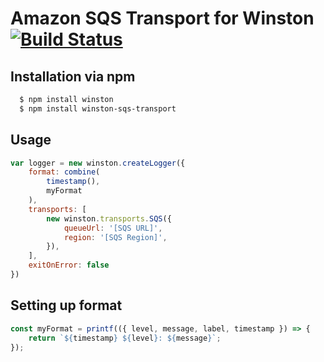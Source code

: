 # Amazon SQS Transport for Winston [![Build Status](https://api.travis-ci.org/agad/winston-sqs.png)](http://travis-ci.org/agad/winston-sqs)
## Installation via npm

``` sh
  $ npm install winston
  $ npm install winston-sqs-transport
```
## Usage
``` js
var logger = new winston.createLogger({
    format: combine(
        timestamp(),
        myFormat
    ),
    transports: [
        new winston.transports.SQS({
            queueUrl: '[SQS URL]',
            region: '[SQS Region]',
        }),
    ],
    exitOnError: false
})
```
## Setting up format
``` js
const myFormat = printf(({ level, message, label, timestamp }) => {
    return `${timestamp} ${level}: ${message}`;
});
```
